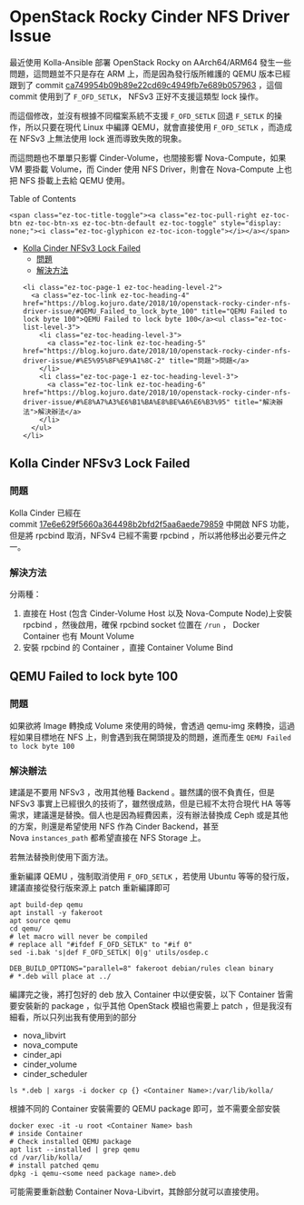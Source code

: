 # OpenStack Rocky Cinder NFS Driver Issue

最近使用 Kolla-Ansible 部署 OpenStack Rocky on AArch64/ARM64 發生一些問題，這問題並不只是存在 ARM 上，而是因為發行版所維護的 QEMU 版本已經跟到了 commit [ca749954b09b89e22cd69c4949fb7e689b057963][1] ，這個 commit 使用到了 `F_OFD_SETLK`， NFSv3 正好不支援這類型 lock 操作。

而這個修改，並沒有根據不同檔案系統不支援 `F_OFD_SETLK` 回退 `F_SETLK` 的操作，所以只要在現代 Linux 中編譯 QEMU，就會直接使用 `F_OFD_SETLK` ，而造成在 NFSv3 上無法使用 lock 進而導致失敗的現象。

而這問題也不單單只影響 Cinder-Volume，也間接影響 Nova-Compute，如果 VM 要掛載 Volume，而 Cinder 使用 NFS Driver，則會在 Nova-Compute 上也把 NFS 掛載上去給 QEMU 使用。

<!--more-->

<div id="ez-toc-container" class="ez-toc-v2_0_17 counter-hierarchy counter-decimal ez-toc-grey">
  <div class="ez-toc-title-container">
    <p class="ez-toc-title">
      Table of Contents
    </p>
    
    <span class="ez-toc-title-toggle"><a class="ez-toc-pull-right ez-toc-btn ez-toc-btn-xs ez-toc-btn-default ez-toc-toggle" style="display: none;"><i class="ez-toc-glyphicon ez-toc-icon-toggle"></i></a></span>
  </div><nav>
  
  <ul class="ez-toc-list ez-toc-list-level-1">
    <li class="ez-toc-page-1 ez-toc-heading-level-2">
      <a class="ez-toc-link ez-toc-heading-1" href="https://blog.kojuro.date/2018/10/openstack-rocky-cinder-nfs-driver-issue/#Kolla_Cinder_NFSv3_Lock_Failed" title="Kolla Cinder NFSv3 Lock Failed">Kolla Cinder NFSv3 Lock Failed</a><ul class="ez-toc-list-level-3">
        <li class="ez-toc-heading-level-3">
          <a class="ez-toc-link ez-toc-heading-2" href="https://blog.kojuro.date/2018/10/openstack-rocky-cinder-nfs-driver-issue/#%E5%95%8F%E9%A1%8C" title="問題">問題</a>
        </li>
        <li class="ez-toc-page-1 ez-toc-heading-level-3">
          <a class="ez-toc-link ez-toc-heading-3" href="https://blog.kojuro.date/2018/10/openstack-rocky-cinder-nfs-driver-issue/#%E8%A7%A3%E6%B1%BA%E6%96%B9%E6%B3%95" title="解決方法">解決方法</a>
        </li>
      </ul>
    </li>
    
    <li class="ez-toc-page-1 ez-toc-heading-level-2">
      <a class="ez-toc-link ez-toc-heading-4" href="https://blog.kojuro.date/2018/10/openstack-rocky-cinder-nfs-driver-issue/#QEMU_Failed_to_lock_byte_100" title="QEMU Failed to lock byte 100">QEMU Failed to lock byte 100</a><ul class="ez-toc-list-level-3">
        <li class="ez-toc-heading-level-3">
          <a class="ez-toc-link ez-toc-heading-5" href="https://blog.kojuro.date/2018/10/openstack-rocky-cinder-nfs-driver-issue/#%E5%95%8F%E9%A1%8C-2" title="問題">問題</a>
        </li>
        <li class="ez-toc-page-1 ez-toc-heading-level-3">
          <a class="ez-toc-link ez-toc-heading-6" href="https://blog.kojuro.date/2018/10/openstack-rocky-cinder-nfs-driver-issue/#%E8%A7%A3%E6%B1%BA%E8%BE%A6%E6%B3%95" title="解決辦法">解決辦法</a>
        </li>
      </ul>
    </li>
  </ul></nav>
</div>

## <span class="ez-toc-section" id="Kolla_Cinder_NFSv3_Lock_Failed"></span>Kolla Cinder NFSv3 Lock Failed<span class="ez-toc-section-end"></span>

### <span class="ez-toc-section" id="%E5%95%8F%E9%A1%8C"></span>問題<span class="ez-toc-section-end"></span>

Kolla Cinder 已經在 commit [17e6e629f5660a364498b2bfd2f5aa6aede79859][2] 中開啟 NFS 功能，但是將 rpcbind 取消，NFSv4 已經不需要 rpcbind ，所以將他移出必要元件之一。

### <span class="ez-toc-section" id="%E8%A7%A3%E6%B1%BA%E6%96%B9%E6%B3%95"></span>解決方法<span class="ez-toc-section-end"></span>

分兩種：

  1. 直接在 Host (包含 Cinder-Volume Host 以及 Nova-Compute Node)上安裝 rpcbind ，然後啟用，確保 rpcbind socket 位置在 `/run` ， Docker Container 也有 Mount Volume
  2. 安裝 rpcbind 的 Container ，直接 Container Volume Bind

## <span class="ez-toc-section" id="QEMU_Failed_to_lock_byte_100"></span>QEMU Failed to lock byte 100<span class="ez-toc-section-end"></span>

### <span class="ez-toc-section" id="%E5%95%8F%E9%A1%8C-2"></span>問題<span class="ez-toc-section-end"></span>

如果欲將 Image 轉換成 Volume 來使用的時候，會透過 qemu-img 來轉換，這過程如果目標地在 NFS 上，則會遇到我在開頭提及的問題，進而產生 `QEMU Failed to lock byte 100`

### <span class="ez-toc-section" id="%E8%A7%A3%E6%B1%BA%E8%BE%A6%E6%B3%95"></span>解決辦法<span class="ez-toc-section-end"></span>

建議是不要用 NFSv3 ，改用其他種 Backend 。雖然講的很不負責任，但是 NFSv3 事實上已經很久的技術了，雖然很成熟，但是已經不太符合現代 HA 等等需求，建議還是替換。個人也是因為經費因素，沒有辦法替換成 Ceph 或是其他的方案，則還是希望使用 NFS 作為 Cinder Backend，甚至 Nova `instances_path` 都希望直接在 NFS Storage 上。

若無法替換則使用下面方法。

重新編譯 QEMU ，強制取消使用 `F_OFD_SETLK` ，若使用 Ubuntu 等等的發行版，建議直接從發行版來源上 patch 重新編譯即可

<pre class="wp-block-code"><code>apt build-dep qemu
apt install -y fakeroot
apt source qemu
cd qemu/
# let macro will never be compiled
# replace all "#ifdef F_OFD_SETLK" to "#if 0"
sed -i.bak 's|def F_OFD_SETLK| 0|g' utils/osdep.c

DEB_BUILD_OPTIONS="parallel=8" fakeroot debian/rules clean binary
# *.deb will place at ../</code></pre>

編譯完之後，將打包好的 deb 放入 Container 中以便安裝，以下 Container 皆需要安裝新的 package ，似乎其他 OpenStack 模組也需要上 patch ，但是我沒有細看，所以只列出我有使用到的部分

  * nova_libvirt
  * nova_compute
  * cinder_api
  * cinder_volume
  * cinder_scheduler

<pre class="wp-block-code"><code>ls *.deb | xargs -i docker cp {} &lt;Container Name>:/var/lib/kolla/</code></pre>

根據不同的 Container 安裝需要的 QEMU package 即可，並不需要全部安裝

<pre class="wp-block-code"><code>docker exec -it -u root &lt;Container Name> bash
# inside Container
# Check installed QEMU package
apt list --installed | grep qemu
cd /var/lib/kolla/
# install patched qemu 
dpkg -i qemu-&lt;some need package name>.deb</code></pre>

可能需要重新啟動 Container Nova-Libvirt，其餘部分就可以直接使用。

 [1]: https://github.com/qemu/qemu/commit/ca749954b09b89e22cd69c4949fb7e689b057963
 [2]: https://github.com/openstack/kolla/commit/17e6e629f5660a364498b2bfd2f5aa6aede79859

